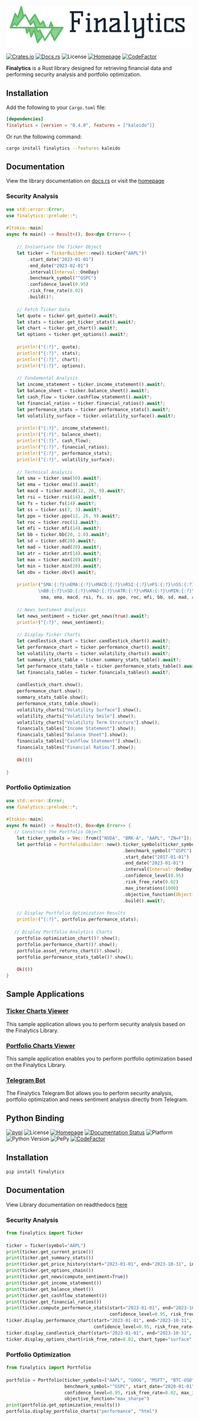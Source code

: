 ![Finalytics](https://github.com/Nnamdi-sys/finalytics/raw/main/logo-color.png)

[![Crates.io](https://img.shields.io/crates/v/finalytics)](https://crates.io/crates/finalytics)
[![Docs.rs](https://docs.rs/finalytics/badge.svg)](https://docs.rs/finalytics/)
![License](https://img.shields.io/crates/l/finalytics)
[![Homepage](https://img.shields.io/badge/homepage-finalytics.rs-blue)](https://finalytics.rs/)
[![CodeFactor](https://www.codefactor.io/repository/github/nnamdi-sys/finalytics/badge)](https://www.codefactor.io/repository/github/nnamdi-sys/finalytics)

**Finalytics** is a Rust library designed for retrieving financial data and performing security analysis and portfolio optimization.

## Installation

Add the following to your `Cargo.toml` file:

```toml
[dependencies]
finalytics = {version = "0.4.0", features = ["kaleido"]}
```

Or run the following command:

```bash
cargo install finalytics --features kaleido
```

## Documentation

View the library documentation on [docs.rs](https://docs.rs/finalytics/) or visit the [homepage](https://finalytics.rs/)


### Security Analysis

```rust
use std::error::Error;
use finalytics::prelude::*;

#[tokio::main]
async fn main() -> Result<(), Box<dyn Error>> {

    // Instantiate the Ticker Object
    let ticker = TickerBuilder::new().ticker("AAPL")?
        .start_date("2023-01-01")
        .end_date("2023-02-01")
        .interval(Interval::OneDay)
        .benchmark_symbol("^GSPC")
        .confidence_level(0.95)
        .risk_free_rate(0.02)
        .build()?;

    // Fetch Ticker Data
    let quote = ticker.get_quote().await?;
    let stats = ticker.get_ticker_stats().await?;
    let chart = ticker.get_chart().await?;
    let options = ticker.get_options().await?;

    println!("{:?}", quote);
    println!("{:?}", stats);
    println!("{:?}", chart);
    println!("{:?}", options);

    // Fundamental Analysis
    let income_statement = ticker.income_statement().await?;
    let balance_sheet = ticker.balance_sheet().await?;
    let cash_flow = ticker.cashflow_statement().await?;
    let financial_ratios = ticker.financial_ratios().await?;
    let performance_stats = ticker.performance_stats().await?;
    let volatility_surface = ticker.volatility_surface().await?;

    println!("{:?}", income_statement);
    println!("{:?}", balance_sheet);
    println!("{:?}", cash_flow);
    println!("{:?}", financial_ratios);
    println!("{:?}", performance_stats);
    println!("{:?}", volatility_surface);

    // Technical Analysis
    let sma = ticker.sma(50).await?;
    let ema = ticker.ema(3).await?;
    let macd = ticker.macd(12, 26, 9).await?;
    let rsi = ticker.rsi(14).await?;
    let fs = ticker.fs(14).await?;
    let ss = ticker.ss(7, 3).await?;
    let ppo = ticker.ppo(12, 26, 9).await?;
    let roc = ticker.roc(1).await?;
    let mfi = ticker.mfi(14).await?;
    let bb = ticker.bb(20, 2.0).await?;
    let sd = ticker.sd(20).await?;
    let mad = ticker.mad(20).await?;
    let atr = ticker.atr(14).await?;
    let max = ticker.max(20).await?;
    let min = ticker.min(20).await?;
    let obv = ticker.obv().await?;

    println!("SMA:{:?}\nEMA:{:?}\nMACD:{:?}\nRSI:{:?}\nFS:{:?}\nSS:{:?}\nPPO:{:?}\nROC:{:?}\nMFI:{:?}\
            \nBB:{:?}\nSD:{:?}\nMAD:{:?}\nATR:{:?}\nMAX:{:?}\nMIN:{:?}\nOBV:{:?}\n",
             sma, ema, macd, rsi, fs, ss, ppo, roc, mfi, bb, sd, mad, atr, max, min, obv);

    // News Sentiment Analysis
    let news_sentiment = ticker.get_news(true).await?;
    println!("{:?}", news_sentiment);

    // Display Ticker Charts
    let candlestick_chart = ticker.candlestick_chart().await?;
    let performance_chart = ticker.performance_chart().await?;
    let volatility_charts = ticker.volatility_charts().await?;
    let summary_stats_table = ticker.summary_stats_table().await?;
    let performance_stats_table = ticker.performance_stats_table().await?;
    let financials_tables = ticker.financials_tables().await?;

    candlestick_chart.show();
    performance_chart.show();
    summary_stats_table.show();
    performance_stats_table.show();
    volatility_charts["Volatility Surface"].show();
    volatility_charts["Volatility Smile"].show();
    volatility_charts["Volatility Term Structure"].show();
    financials_tables["Income Statement"].show();
    financials_tables["Balance Sheet"].show();
    financials_tables["Cashflow Statement"].show();
    financials_tables["Financial Ratios"].show();

    Ok(())

}
```

### Portfolio Optimization

```rust
use std::error::Error;
use finalytics::prelude::*;

#[tokio::main]
async fn main() -> Result<(), Box<dyn Error>> {
   // Construct the Portfolio Object
    let ticker_symbols = Vec::from(["NVDA", "BRK-A", "AAPL", "ZN=F"]);
    let portfolio = PortfolioBuilder::new().ticker_symbols(ticker_symbols)
                                            .benchmark_symbol("^GSPC")
                                            .start_date("2017-01-01")
                                            .end_date("2023-01-01")
                                            .interval(Interval::OneDay)
                                            .confidence_level(0.95)
                                            .risk_free_rate(0.02)
                                            .max_iterations(1000)
                                            .objective_function(ObjectiveFunction::MaxSharpe)
                                            .build().await?;

    // Display Portfolio Optimization Results
    println!("{:?}", portfolio.performance_stats);

   // Display Portfolio Analytics Charts
    portfolio.optimization_chart()?.show();
    portfolio.performance_chart()?.show();
    portfolio.asset_returns_chart()?.show();
    portfolio.performance_stats_table()?.show();

    Ok(())
}
```

## Sample Applications

<h3><a href="https://finalytics.rs/ticker">Ticker Charts Viewer</a></h3>

This sample application allows you to perform security analysis based on the Finalytics Library.

<h3><a href="https://finalytics.rs/portfolio">Portfolio Charts Viewer</a></h3>

This sample application enables you to perform portfolio optimization based on the Finalytics Library.

<h3><a href="https://t.me/finalytics_bot">Telegram Bot</a></h3>
The Finalytics Telegram Bot allows you to perform security analysis, portfolio optimization and news sentiment analysis directly from Telegram.


## Python Binding

[![pypi](https://img.shields.io/pypi/v/finalytics)](https://pypi.org/project/finalytics/)
![License](https://img.shields.io/crates/l/finalytics)
[![Homepage](https://img.shields.io/badge/homepage-finalytics.rs-blue)](https://finalytics.rs/)
[![Documentation Status](https://readthedocs.org/projects/finalytics-py/badge/?version=latest)](https://finalytics-py.readthedocs.io/en/latest/?badge=latest)
![Platform](https://img.shields.io/badge/Platform-Windows%20%7C%20Linux%20%7C%20MacOS-brightgreen)
![Python Version](https://img.shields.io/badge/Python-3.7%20%7C%203.8%20%7C%203.9%20%7C%203.10%20%7C%203.11%20%7C%203.12-blue)
![PePy](https://static.pepy.tech/personalized-badge/finalytics?period=total&units=international_system&left_color=black&right_color=blue&left_text=Downloads)
[![CodeFactor](https://www.codefactor.io/repository/github/nnamdi-sys/finalytics-py/badge)](https://www.codefactor.io/repository/github/nnamdi-sys/finalytics-py)


## Installation

```bash
pip install finalytics
```

## Documentation

View Library documentation on readthedocs [here](https://finalytics.readthedocs.io/en/latest/)


### Security Analysis

```python
from finalytics import Ticker

ticker = Ticker(symbol="AAPL")
print(ticker.get_current_price())
print(ticker.get_summary_stats())
print(ticker.get_price_history(start="2023-01-01", end="2023-10-31", interval="1d"))
print(ticker.get_options_chain())
print(ticker.get_news(compute_sentiment=True))
print(ticker.get_income_statement())
print(ticker.get_balance_sheet())
print(ticker.get_cashflow_statement())
print(ticker.get_financial_ratios())
print(ticker.compute_performance_stats(start="2023-01-01", end="2023-10-31", interval="1d", benchmark="^GSPC", 
                                       confidence_level=0.95, risk_free_rate=0.02))
ticker.display_performance_chart(start="2023-01-01", end="2023-10-31", interval="1d", benchmark="^GSPC", 
                                 confidence_level=0.95, risk_free_rate=0.02, display_format="notebook")
ticker.display_candlestick_chart(start="2023-01-01", end="2023-10-31", interval="1d", display_format="html")
ticker.display_options_chart(risk_free_rate=0.02, chart_type="surface", display_format="png")
```

### Portfolio Optimization

```python
from finalytics import Portfolio

portfolio = Portfolio(ticker_symbols=["AAPL", "GOOG", "MSFT", "BTC-USD"], 
                      benchmark_symbol="^GSPC", start_date="2020-01-01", end_date="2022-01-01", interval="1d", 
                      confidence_level=0.95, risk_free_rate=0.02, max_iterations=1000, 
                      objective_function="max_sharpe")
print(portfolio.get_optimization_results())
portfolio.display_portfolio_charts("performance", "html")
```



